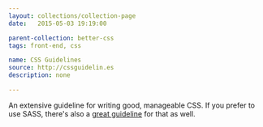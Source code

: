 ```yaml
---
layout: collections/collection-page
date:   2015-05-03 19:19:00

parent-collection: better-css
tags: front-end, css

name: CSS Guidelines
source: http://cssguidelin.es
description: none

---
```


An extensive guideline for writing good, manageable CSS. If you prefer to use SASS, there's also a [great guideline](http://sass-guidelin.es/) for that as well.